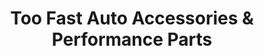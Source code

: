 ---
title: "Too Fast Auto Accessories & Performance Parts"
url: /north-york/too-fast-auto-accessories-und-performance-parts/
shop: Autoteile
---